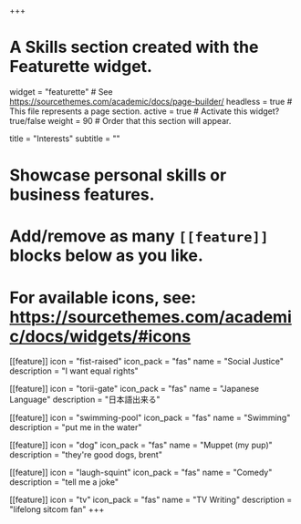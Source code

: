 +++
# A Skills section created with the Featurette widget.
widget = "featurette"  # See https://sourcethemes.com/academic/docs/page-builder/
headless = true  # This file represents a page section.
active = true # Activate this widget? true/false
weight = 90  # Order that this section will appear.

title = "Interests"
subtitle = ""

# Showcase personal skills or business features.
# 
# Add/remove as many `[[feature]]` blocks below as you like.
# 
# For available icons, see: https://sourcethemes.com/academic/docs/widgets/#icons

[[feature]]
  icon = "fist-raised"
  icon_pack = "fas"
  name = "Social Justice"
  description = "I want equal rights"
  
[[feature]]
  icon = "torii-gate"
  icon_pack = "fas"
  name = "Japanese Language"
  description = "日本語出来る"  
  
[[feature]]
  icon = "swimming-pool"
  icon_pack = "fas"
  name = "Swimming"
  description = "put me in the water"

[[feature]]
  icon = "dog"
  icon_pack = "fas"
  name = "Muppet (my pup)"
  description = "they're good dogs, brent"
  
[[feature]]
  icon = "laugh-squint"
  icon_pack = "fas"
  name = "Comedy"
  description = "tell me a joke"

[[feature]]
  icon = "tv"
  icon_pack = "fas"
  name = "TV Writing"
  description = "lifelong sitcom fan"
+++

